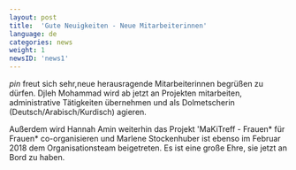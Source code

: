 ```yaml
---
layout: post
title:  'Gute Neuigkeiten - Neue Mitarbeiterinnen'
language: de
categories: news
weight: 1
newsID: 'news1'
---
```


*pin* freut sich sehr,neue herausragende Mitarbeiterinnen begrüßen zu dürfen. Djleh Mohammad wird ab jetzt an Projekten mitarbeiten, administrative Tätigkeiten übernehmen und als Dolmetscherin (Deutsch/Arabisch/Kurdisch) agieren.

Außerdem wird Hannah Amin weiterhin das Projekt 'MaKiTreff - Frauen* für Frauen* co-organisieren und Marlene Stockenhuber ist ebenso im Februar 2018 dem Organisationsteam beigetreten. Es ist eine große Ehre, sie jetzt an Bord zu haben. 
